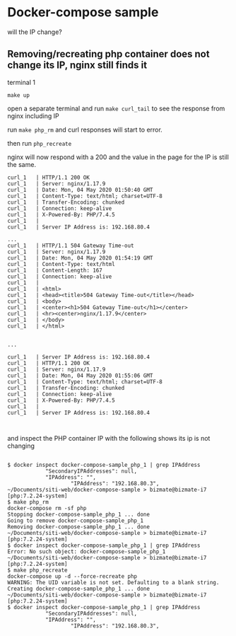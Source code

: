 # Docker-compose sample

will the IP change?

## Removing/recreating php container does not change its IP, nginx still finds it

terminal 1
```
make up
```

open a separate terminal and run `make curl_tail` to see the response from nginx including IP

run `make php_rm` and curl responses will start to error.

then run `php_recreate`

nginx will now respond with a 200 and the value in the page for the IP is still the same.


```
curl_1   | HTTP/1.1 200 OK
curl_1   | Server: nginx/1.17.9
curl_1   | Date: Mon, 04 May 2020 01:50:40 GMT
curl_1   | Content-Type: text/html; charset=UTF-8
curl_1   | Transfer-Encoding: chunked
curl_1   | Connection: keep-alive
curl_1   | X-Powered-By: PHP/7.4.5
curl_1   | 
curl_1   | Server IP Address is: 192.168.80.4 

...
curl_1   | HTTP/1.1 504 Gateway Time-out
curl_1   | Server: nginx/1.17.9
curl_1   | Date: Mon, 04 May 2020 01:54:19 GMT
curl_1   | Content-Type: text/html
curl_1   | Content-Length: 167
curl_1   | Connection: keep-alive
curl_1   | 
curl_1   | <html>
curl_1   | <head><title>504 Gateway Time-out</title></head>
curl_1   | <body>
curl_1   | <center><h1>504 Gateway Time-out</h1></center>
curl_1   | <hr><center>nginx/1.17.9</center>
curl_1   | </body>
curl_1   | </html>


...

curl_1   | Server IP Address is: 192.168.80.4 
curl_1   | HTTP/1.1 200 OK
curl_1   | Server: nginx/1.17.9
curl_1   | Date: Mon, 04 May 2020 01:55:06 GMT
curl_1   | Content-Type: text/html; charset=UTF-8
curl_1   | Transfer-Encoding: chunked
curl_1   | Connection: keep-alive
curl_1   | X-Powered-By: PHP/7.4.5
curl_1   | 
curl_1   | Server IP Address is: 192.168.80.4 



```

and inspect the PHP container IP with the following shows its ip is not changing

```

$ docker inspect docker-compose-sample_php_1 | grep IPAddress
            "SecondaryIPAddresses": null,
            "IPAddress": "",
                    "IPAddress": "192.168.80.3",
~/Documents/siti-web/docker-compose-sample > bizmate@bizmate-i7 [php:7.2.24-system]
$ make php_rm
docker-compose rm -sf php
Stopping docker-compose-sample_php_1 ... done
Going to remove docker-compose-sample_php_1
Removing docker-compose-sample_php_1 ... done
~/Documents/siti-web/docker-compose-sample > bizmate@bizmate-i7 [php:7.2.24-system]
$ docker inspect docker-compose-sample_php_1 | grep IPAddress
Error: No such object: docker-compose-sample_php_1
~/Documents/siti-web/docker-compose-sample > bizmate@bizmate-i7 [php:7.2.24-system]
$ make php_recreate 
docker-compose up -d --force-recreate php
WARNING: The UID variable is not set. Defaulting to a blank string.
Creating docker-compose-sample_php_1 ... done
~/Documents/siti-web/docker-compose-sample > bizmate@bizmate-i7 [php:7.2.24-system]
$ docker inspect docker-compose-sample_php_1 | grep IPAddress
            "SecondaryIPAddresses": null,
            "IPAddress": "",
                    "IPAddress": "192.168.80.3",
                    
```
